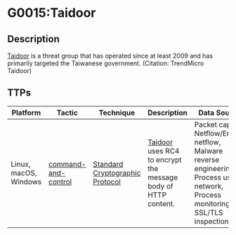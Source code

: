 # G0015:Taidoor

## Description

[Taidoor](https://attack.mitre.org/groups/G0015) is a threat group that has operated since at least 2009 and has primarily targeted the Taiwanese government. (Citation: TrendMicro Taidoor)

## TTPs

|Platform|Tactic|Technique|Description|Data Sources|
|---|---|---|---|---|
|Linux, macOS, Windows|[command-and-control](https://attack.mitre.org/tactics/command-and-control/) |[Standard Cryptographic Protocol](https://attack.mitre.org/techniques/T1032/) |[Taidoor](https://attack.mitre.org/groups/G0015) uses RC4 to encrypt the message body of HTTP content. |Packet capture, Netflow/Enclave netflow, Malware reverse engineering, Process use of network, Process monitoring, SSL/TLS inspection|
